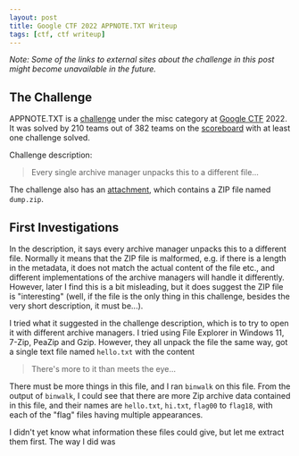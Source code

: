 ```yaml
---
layout: post
title: Google CTF 2022 APPNOTE.TXT Writeup
tags: [ctf, ctf writeup]
---
```


*Note: Some of the links to external sites about the challenge in this post might become unavailable in the future.*

## The Challenge

APPNOTE.TXT is a [challenge](https://capturetheflag.withgoogle.com/challenges/misc-appnote) under the misc category at [Google CTF](https://capturetheflag.withgoogle.com/) 2022. It was solved by 210 teams out of 382 teams on the [scoreboard](https://capturetheflag.withgoogle.com/scoreboard/) with at least one challenge solved.

Challenge description:

> Every single archive manager unpacks this to a different file...

The challenge also has an [attachment](https://storage.googleapis.com/gctf-2022-attachments-project/2551253642bde3066e55c9cc8e9b0b4aa77feadc00c81032da778e6f7c89907135dfc2611fd8617204720dbfadb31429ae11f6ecd202887f4ce99f2f53a3c5e8), which contains a ZIP file named `dump.zip`.

## First Investigations

In the description, it says every archive manager unpacks this to a different file. Normally it means that the ZIP file is malformed, e.g. if there is a length in the metadata, it does not match the actual content of the file etc., and different implementations of the archive managers will handle it differently. However, later I find this is a bit misleading, but it does suggest the ZIP file is "interesting" (well, if the file is the only thing in this challenge, besides the very short description, it must be...).

I tried what it suggested in the challenge description, which is to try to open it with different archive managers. I tried using File Explorer in Windows 11, 7-Zip, PeaZip and Gzip. However, they all unpack the file the same way, got a single text file named `hello.txt` with the content

> There's more to it than meets the eye...

There must be more things in this file, and I ran `binwalk` on this file. From the output of `binwalk`, I could see that there are more Zip archive data contained in this file, and their names are `hello.txt`, `hi.txt`, `flag00` to `flag18`, with each of the "flag" files having multiple appearances.

I didn't yet know what information these files could give, but let me extract them first. The way I did was
